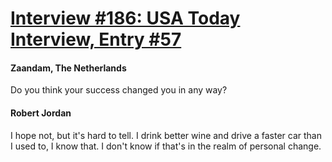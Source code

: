 # [Interview #186: USA Today Interview, Entry #57](https://www.theoryland.com/intvmain.php?i=186#57)

#### Zaandam, The Netherlands

Do you think your success changed you in any way?

#### Robert Jordan

I hope not, but it's hard to tell. I drink better wine and drive a faster car than I used to, I know that. I don't know if that's in the realm of personal change.

